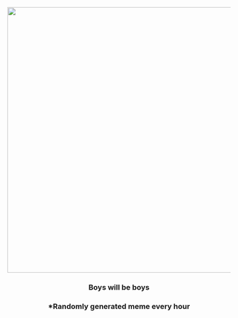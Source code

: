 <p align="center">
        <img src="https://i.redd.it/3t572imclti91.jpg" width="600" height="600">
        </p>
        <h3 align="center">Boys will be boys</h3>
        <h3 align="center">*Randomly generated meme every hour</h3>
    